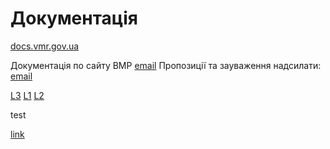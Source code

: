 # Документація

[docs.vmr.gov.ua](https://docs.vmr.gov.ua)

Документація по сайту ВМР
[email](mailto:steven13@vmr.gov.ua?subject=</>)
Пропозиції та зауваження надсилати: [email](mailto:steven13@vmr.gov.ua?subject=<L1>)
 
[L3]
[L1]
[L2]


[L3]: [L2][L1]
 test
 
[link](/)

[L1]: /
[L2]: mailto:steven13@vmr.gov.ua?subject=
